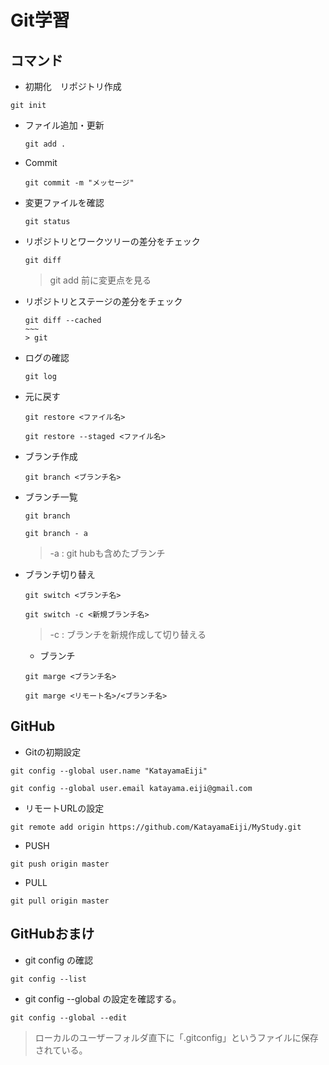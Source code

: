 # Git学習
## コマンド
- 初期化　リポジトリ作成
~~~
git init
~~~

- ファイル追加・更新
  ~~~~
  git add .
  ~~~~

- Commit
  ~~~
  git commit -m "メッセージ"
  ~~~

- 変更ファイルを確認
  ~~~
  git status
  ~~~

- リポジトリとワークツリーの差分をチェック
  ~~~~
  git diff
  ~~~~
  > git add 前に変更点を見る

- リポジトリとステージの差分をチェック
  ~~~~
  git diff --cached
  ~~~
  > git 

- ログの確認
  ~~~
  git log
  ~~~

- 元に戻す
  ~~~
  git restore <ファイル名>

  git restore --staged <ファイル名>
  ~~~

- ブランチ作成
  ~~~
  git branch <ブランチ名>
  ~~~

- ブランチ一覧
  ~~~
  git branch

  git branch - a
  ~~~

  > -a : git hubも含めたブランチ

- ブランチ切り替え
  ~~~
  git switch <ブランチ名>

  git switch -c <新規ブランチ名>
  ~~~

  > -c : ブランチを新規作成して切り替える

  - ブランチ
  ~~~~
  git marge <ブランチ名>

  git marge <リモート名>/<ブランチ名>
  ~~~~

## GitHub
- Gitの初期設定
~~~
git config --global user.name "KatayamaEiji"

git config --global user.email katayama.eiji@gmail.com
~~~

- リモートURLの設定
~~~
git remote add origin https://github.com/KatayamaEiji/MyStudy.git
~~~

- PUSH
~~~
git push origin master
~~~

- PULL
~~~
git pull origin master
~~~

## GitHubおまけ
- git config の確認
~~~
git config --list
~~~

- git config --global の設定を確認する。
~~~
git config --global --edit
~~~

> ローカルのユーザーフォルダ直下に「.gitconfig」というファイルに保存されている。